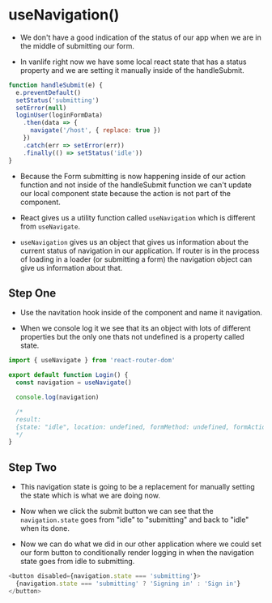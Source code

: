 # useNavigation()

- We don't have a good indication of the status of our app when we are in the middle of submitting our form.

- In vanlife right now we have some local react state that has a status property and we are setting it manually inside of the handleSubmit.

```js
function handleSubmit(e) {
  e.preventDefault()
  setStatus('submitting')
  setError(null)
  loginUser(loginFormData)
    .then(data => {
      navigate('/host', { replace: true })
    })
    .catch(err => setError(err))
    .finally(() => setStatus('idle'))
}
```

- Because the Form submitting is now happening inside of our action function and not inside of the handleSubmit function we can't update our local component state because the action is not part of the component.

- React gives us a utility function called `useNavigation` which is different from `useNavigate`.

- `useNavigation` gives us an object that gives us information about the current status of navigation in our application. If router is in the process of loading in a loader (or submitting a form) the navigation object can give us information about that.

## Step One

- Use the navitation hook inside of the component and name it navigation.

- When we console log it we see that its an object with lots of different properties but the only one thats not undefined is a property called state.

```js
import { useNavigate } from 'react-router-dom'

export default function Login() {
  const navigation = useNavigate()

  console.log(navigation)

  /* 
  result:
  {state: "idle", location: undefined, formMethod: undefined, formAction: undefined, formEncType: undefined, formData: undefined}
  */
}
```

## Step Two

- This navigation state is going to be a replacement for manually setting the state which is what we are doing now.

- Now when we click the submit button we can see that the `navigation.state` goes from "idle" to "submitting" and back to "idle" when its done.

- Now we can do what we did in our other application where we could set our form button to conditionally render logging in when the navigation state goes from idle to submitting.

```js
<button disabled={navigation.state === 'submitting'}>
  {navigation.state === 'submitting' ? 'Signing in' : 'Sign in'}
</button>
```
